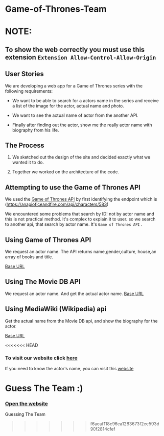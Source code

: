 # Game-of-Thrones-Team

# NOTE:
## To show the web correctly you must use this extension `Extension Allow-Control-Allow-Origin`
## User Stories

We are developing a web app for a Game of Thrones series with the following requirements:

- We want to be able to search for a actors name in the series and receive a list of the image for the actor, actual name and photo.

- We want to see the actual name of actor from the another API.

- Finally after finding out the actor, show me the really actor name with biography from his life.

## The Process

1. We sketched out the design of the site and decided exactly what we wanted it to do.

2. Together we worked on the architecture of the code.

## Attempting to use the Game of Thrones API

We used the [Game of Thrones API](https://anapioficeandfire.com/api/characters) by first identifying the endpoint which is (<https://anapioficeandfire.com/api/characters/583>)

We encountered some problems that search by ID! not by actor name and this is not practical method. It's complex to explain it to user. so we search to another api, that search by actor name. It's `Game of Thrones API` .

## Using Game of Thrones API

We request an actor name. The API returns name,gender,culture, house,an array of books and title.

[Base URL](https://api.got.show/doc/)

## Using The Movie DB API
We request an actor name. And get the actual actor name.
[Base URL](https://www.themoviedb.org/documentation/api)

## Using MediaWiki (Wikipedia) api

Get the actual name from the Movie DB api, and show the biography for the actor.

[Base URL](https://www.mediawiki.org/wiki/API:Search)

<<<<<<< HEAD

### To visit our website click [here](https://facg2.github.io/Game-of-Thrones-Team/)

If you need to know the actor's name, you can visit this [website](http://www.hbo.com/game-of-thrones/cast-and-crew/index.html)

Guess The Team :)
=======
### [Open the website](https://facg2.github.io/Game-of-Thrones-Team/)

Guessing The Team
>>>>>>> f6aeaf118c96ea1283673f2ee593d90f2814cfef

